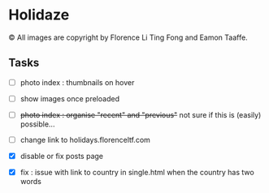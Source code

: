 # Holidaze

© All images are copyright by Florence Li Ting Fong and Eamon Taaffe.

## Tasks

- [ ] photo index : thumbnails on hover

- [ ] show images once preloaded

- [ ] ~~photo index : organise "recent" and "previous"~~ not sure if this is (easily) possible...

- [ ] change link to holidays.florenceltf.com

- [x] disable or fix posts page

- [x] fix : issue with link to country in single.html when the country has two words
